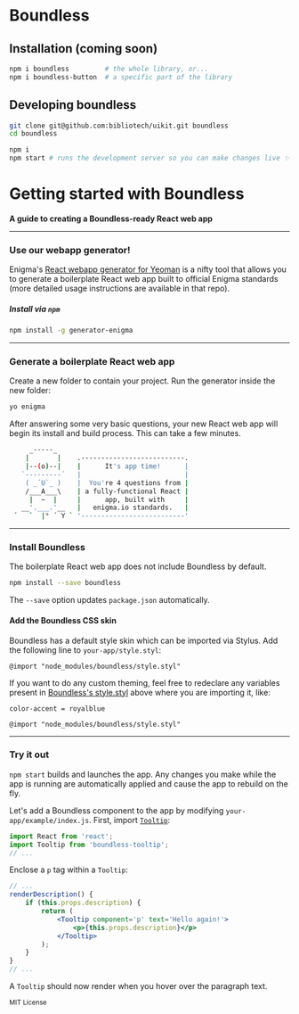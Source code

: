 # Boundless

## Installation (coming soon)

```bash
npm i boundless         # the whole library, or...
npm i boundless-button  # a specific part of the library
```

## Developing boundless

```bash
git clone git@github.com:bibliotech/uikit.git boundless
cd boundless

npm i
npm start # runs the development server so you can make changes live ✨
```

# Getting started with Boundless
__A guide to creating a Boundless-ready React web app__

---

### Use our webapp generator!

Enigma's [React webapp generator for Yeoman](https://github.com/enigma-io/generator-enigma) is a nifty tool that allows you to generate a boilerplate React web app built to official Enigma standards (more detailed usage instructions are available in that repo).

##### Install via `npm`

```bash
npm install -g generator-enigma
```

---

### Generate a boilerplate React web app

Create a new folder to contain your project. Run the generator inside the new folder:

```bash
yo enigma
```

After answering some very basic questions, your new React web app will begin its install and build process. This can take a few minutes.

```bash
     _-----_
    |       |    .--------------------------.
    |--(o)--|    |      It's app time!      |
   `---------´   |                          |
    ( _´U`_ )    |  You're 4 questions from |
    /___A___\    | a fully-functional React |
     |  ~  |     |      app, built with     |
   __'.___.'__   |   enigma.io standards.   |
 ´   `  |° ´ Y ` '--------------------------'
 ```

---

### Install Boundless

The boilerplate React web app does not include Boundless by default.

```bash
npm install --save boundless
```

The `--save` option updates `package.json` automatically.

#### Add the Boundless CSS skin

Boundless has a default style skin which can be imported via Stylus. Add the following line to `your-app/style.styl`:

```styl
@import "node_modules/boundless/style.styl"
```

If you want to do any custom theming, feel free to redeclare any variables present in [Boundless's style.styl](./style.styl) above where you are importing it, like:

```styl
color-accent = royalblue

@import "node_modules/boundless/style.styl"
```

---

### Try it out

`npm start` builds and launches the app. Any changes you make while the app is running are automatically applied and cause the app to rebuild on the fly.

Let's add a Boundless component to the app by modifying `your-app/example/index.js`. First, import [`Tooltip`](./packages/boundless-tooltip):

```js
import React from 'react';
import Tooltip from 'boundless-tooltip';
// ...
```

Enclose a `p` tag within a `Tooltip`:

```jsx
// ...
renderDescription() {
    if (this.props.description) {
        return (
            <Tooltip component='p' text='Hello again!'>
                <p>{this.props.description}</p>
            </Tooltip>
        );
    }
}
// ...
```

A `Tooltip` should now render when you hover over the paragraph text.

<sub>MIT License</sub>
